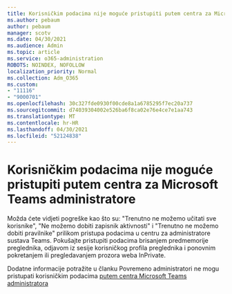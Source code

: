 ```yaml
---
title: Korisničkim podacima nije moguće pristupiti putem centra za Microsoft Teams administratore
ms.author: pebaum
author: pebaum
manager: scotv
ms.date: 04/30/2021
ms.audience: Admin
ms.topic: article
ms.service: o365-administration
ROBOTS: NOINDEX, NOFOLLOW
localization_priority: Normal
ms.collection: Adm_O365
ms.custom:
- "11116"
- "9000701"
ms.openlocfilehash: 30c327fde0930f00cde8a1a6785295f7ec20a737
ms.sourcegitcommit: d74039304002e526ba6f8ca02e76e4ce7e1aa743
ms.translationtype: MT
ms.contentlocale: hr-HR
ms.lasthandoff: 04/30/2021
ms.locfileid: "52124838"
---
```

# <a name="cant-access-user-data-via-the-microsoft-teams-admin-center"></a>Korisničkim podacima nije moguće pristupiti putem centra za Microsoft Teams administratore

Možda ćete vidjeti pogreške kao što su: "Trenutno ne možemo učitati sve korisnike", "Ne možemo dobiti zapisnik aktivnosti" i "Trenutno ne možemo dobiti pravilnike" prilikom pristupa podacima u centru za administratore sustava Teams. Pokušajte pristupiti podacima brisanjem predmemorije preglednika, odjavom iz sesije korisničkog profila preglednika i ponovnim pokretanjem ili pregledavanjem prozora weba InPrivate. 

Dodatne informacije potražite u članku Povremeno administratori ne mogu pristupati korisničkim podacima [putem centra Microsoft Teams administratora](https://docs.microsoft.com/microsoftteams/troubleshoot/teams-administration/cannot-access-admin-center)